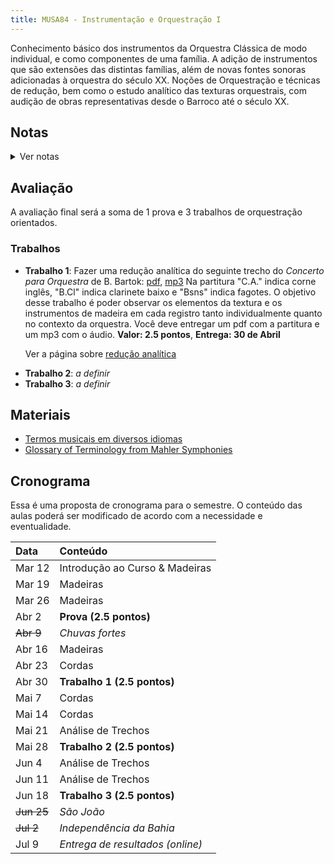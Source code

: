 ```yaml
---
title: MUSA84 - Instrumentação e Orquestração I
---
```


Conhecimento básico dos instrumentos da Orquestra Clássica de modo individual, e
como componentes de uma família. A adição de instrumentos que são extensões das
distintas famílias, além de novas fontes sonoras adicionadas à orquestra do
século XX. Noções de Orquestração e técnicas de redução, bem como o estudo
analítico das texturas orquestrais, com audição de obras representativas desde o
Barroco até o século XX.

## Notas

<details>
  <summary>Ver notas</summary>

| Nome                        | Prova | T1 | T2 | T3 | Nota Final |
|:----------------------------|:------|:---|:---|:---|:-----------|
| Daniel Lopes De Oliveira    | 2.5   |    |    |    | =sum       |
| Emyle Magna Santos Barbosa  | 1.8   |    |    |    | =sum       |
| Gianmarco Turina            | 2.5   |    |    |    | =sum       |
| Luciano Jose Salvador Bahia | 2.5   |    |    |    | =sum       |
| Rafael Espinheira Santiago  | 2.2   |    |    |    | =sum       |

</details>

## Avaliação

A avaliação final será a soma de 1 prova e 3 trabalhos de orquestração orientados.

<!-- ### Prova

A prova será composta de conteúdo das primeiras aulas sobre instrumentos de
madeira e terá uma parte de audição onde você deverá identificar as seguintes
obras e compositores(as):

- Mozart - Symphony No. 41 Jupiter, IV Mov. - 1788
- Clara Schumann - Piano Concerto in A minor, Op. 7 (trecho) - 1835
- Rimsky-Korsakov - Suite da Lenda do Tsar Saltan (trecho) - 1901
- Stravinsky - Suite do Pássaro de Fogo - 1919
- Respighi, I Pini di Rome (trecho) - 1924
- Heitor Villa-Lobos - Uirapurú (trecho) - 1934
- Silvestre Revueltas - La Noche de los Mayas, IV - 1939

-->


### Trabalhos

- **Trabalho 1**: Fazer uma redução analítica do seguinte trecho do _Concerto
  para Orquestra_ de B. Bartok: [pdf][1], [mp3][2] Na partitura "C.A." indica
  corne inglês, "B.Cl" indica clarinete baixo e "Bsns" indica fagotes. O
  objetivo desse trabalho é poder observar os elementos da textura e os
  instrumentos de madeira em cada registro tanto individualmente quanto no
  contexto da orquestra. Você deve entregar um pdf com a partitura e um mp3 com
  o áudio. **Valor: 2.5 pontos**, **Entrega: 30 de Abril**

  Ver a página sobre [redução analítica](/reducao/)

[1]: https://docs.pkroger.com/Bartok%20-%20Concerto%20para%20Orquestra%20-%20Trecho.pdf
[2]: https://docs.pkroger.com/Bartok%20-%20Concerto%20para%20Orquestra%20-%20Trecho.mp3

- **Trabalho 2**: _a definir_
- **Trabalho 3**: _a definir_

## Materiais

- [Termos musicais em diversos idiomas](https://web.library.yale.edu/cataloging/music/instname)
- [Glossary of Terminology from Mahler Symphonies](https://www.orchestralibrary.com/reftables/mahler2gloss.html)

## Cronograma

Essa é uma proposta de cronograma para o semestre. O conteúdo das aulas poderá
ser modificado de acordo com a necessidade e eventualidade.


| Data       | Conteúdo                         |
|:-----------|:---------------------------------|
| Mar 12     | Introdução ao Curso & Madeiras   |
| Mar 19     | Madeiras                         |
| Mar 26     | Madeiras                         |
| Abr 2      | **Prova (2.5 pontos)**           |
| ~~Abr 9~~  | _Chuvas fortes_                  |
| Abr 16     | Madeiras                         |
| Abr 23     | Cordas                           |
| Abr 30     | **Trabalho 1 (2.5 pontos)**      |
| Mai 7      | Cordas                           |
| Mai 14     | Cordas                           |
| Mai 21     | Análise de Trechos               |
| Mai 28     | **Trabalho 2 (2.5 pontos)**      |
| Jun 4      | Análise de Trechos               |
| Jun 11     | Análise de Trechos               |
| Jun 18     | **Trabalho 3 (2.5 pontos)**      |
| ~~Jun 25~~ | _São João_                       |
| ~~Jul 2~~  | _Independência da Bahia_         |
| Jul 9      | _Entrega de resultados (online)_ |
